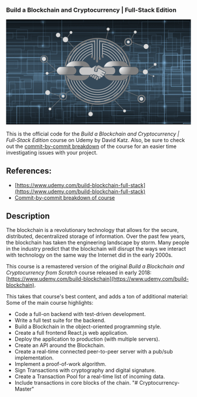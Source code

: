 ### Build a Blockchain and Cryptocurrency | Full-Stack Edition

![Course Logo](course_logo_udemy.png)

This is the official code for the *Build a Blockchain and Cryptocurrency | Full-Stack Edition* course on Udemy by David Katz. Also, be sure to check out the [commit-by-commit breakdown](https://github.com/15Dkatz/cryptochain_commits) of the course for an easier time investigating issues with your project.

## References:
* [https://www.udemy.com/build-blockchain-full-stack](https://www.udemy.com/build-blockchain-full-stack)
* [Commit-by-commit breakdown of course](https://github.com/15Dkatz/cryptochain_commits)

## Description

The blockchain is a revolutionary technology that allows for the secure, distributed, decentralized storage of information. Over the past few years, the blockchain has taken the engineering landscape by storm. Many people in the industry predict that the blockchain will disrupt the ways we interact with technology on the same way the Internet did in the early 2000s.

This course is a remastered version of the original *Build a Blockchain and Cryptocurrency from Scratch* course released in early 2018: [https://www.udemy.com/build-blockchain](https://www.udemy.com/build-blockchain).

This takes that course's best content, and adds a ton of additional material:
Some of the main course highlights:
- Code a full-on backend with test-driven development.
- Write a full test suite for the backend.
- Build a Blockchain in the object-oriented programming style.
- Create a full frontend React.js web application.
- Deploy the application to production (with multiple servers).
- Create an API around the Blockchain.
- Create a real-time connected peer-to-peer server with a pub/sub implementation.
- Implement a proof-of-work algorithm.
- Sign Transactions with cryptography and digital signature.
- Create a Transaction Pool for a real-time list of incoming data.
- Include transactions in core blocks of the chain.
"# Cryptocurrency-Master" 
